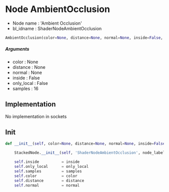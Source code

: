 # Node AmbientOcclusion

- Node name : 'Ambient Occlusion'
- bl_idname : ShaderNodeAmbientOcclusion


``` python
AmbientOcclusion(color=None, distance=None, normal=None, inside=False, only_local=False, samples=16, node_label=None, node_color=None)
```
##### Arguments

- color : None
- distance : None
- normal : None
- inside : False
- only_local : False
- samples : 16

## Implementation

No implementation in sockets

## Init

``` python
def __init__(self, color=None, distance=None, normal=None, inside=False, only_local=False, samples=16, node_label=None, node_color=None):

    StackedNode.__init__(self, 'ShaderNodeAmbientOcclusion', node_label=node_label, node_color=node_color)

    self.inside          = inside
    self.only_local      = only_local
    self.samples         = samples
    self.color           = color
    self.distance        = distance
    self.normal          = normal
```
